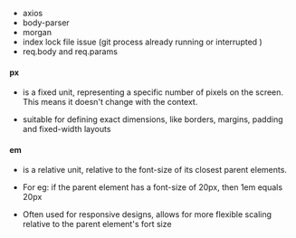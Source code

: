 
- axios 
- body-parser
- morgan
- index lock file issue (git process already running or interrupted )
- req.body and req.params

#### px 

- is a fixed unit, representing a specific number of pixels on the screen. This means it doesn't change with the context.

- suitable for defining exact dimensions, like borders, margins, padding and fixed-width layouts

#### em 

- is a relative unit, relative to the font-size of its closest parent elements. 

- For eg: if the parent element has a font-size of 20px, then 1em equals 20px

- Often used for responsive designs, allows for more flexible scaling relative to the parent element's fort size